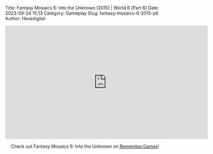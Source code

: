 Title: Fantasy Mosaics 6: Into the Unknown (2015) | World 6 [Part 6]
Date: 2023-09-24 15:13
Category: Gameplay
Slug: fantasy-mosaics-6-2015-p6
Author: Hexadigital

<center><iframe src="https://www.youtube.com/embed/s22VtKANA8I?feature=oembed" allow="accelerometer; autoplay; encrypted-media; gyroscope; picture-in-picture" width="640" height="360" frameborder="0"></iframe>

Check out Fantasy Mosaics 6: Into the Unknown on [Remember.Games](https://remember.games/game/6613/fantasy-mosaics-6-into-the-unknown/)!</center>